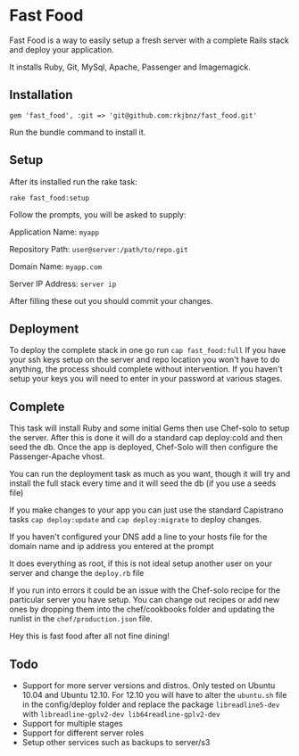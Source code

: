 # Fast Food

Fast Food is a way to easily setup a fresh server with a complete Rails stack and deploy your application.

It installs Ruby, Git, MySql, Apache, Passenger and Imagemagick.

## Installation    

```
gem 'fast_food', :git => 'git@github.com:rkjbnz/fast_food.git'
```

Run the bundle command to install it.

## Setup

After its installed run the rake task:

```
rake fast_food:setup
```

Follow the prompts, you will be asked to supply:

Application Name: `myapp`

Repository Path: `user@server:/path/to/repo.git`

Domain Name: `myapp.com`

Server IP Address: `server ip`

After filling these out you should commit your changes.

## Deployment

To deploy the complete stack in one go run `cap fast_food:full` If you have your ssh keys setup on the server and repo location you won't have to do anything, the process should complete without intervention. If you haven't setup your keys you will need to enter in your password at various stages.

## Complete

This task will install Ruby and some initial Gems then use Chef-solo to setup the server. After this is done it will do a standard cap deploy:cold and then seed the db. Once the app is deployed, Chef-Solo will then configure the Passenger-Apache vhost.

You can run the deployment task as much as you want, though it will try and install the full stack every time and it will seed the db (if you use a seeds file)

If you make changes to your app you can just use the standard Capistrano tasks `cap deploy:update` and `cap deploy:migrate` to deploy changes.

If you haven't configured your DNS add a line to your hosts file for the domain name and ip address you entered at the prompt

It does everything as root, if this is not ideal setup another user on your server and change the `deploy.rb` file

If you run into errors it could be an issue with the Chef-solo recipe for the particular server you have setup. You can change out recipes or add new ones by dropping them into the chef/cookbooks folder and updating the runlist in the `chef/production.json` file.

Hey this is fast food after all not fine dining!

## Todo

* Support for more server versions and distros. Only tested on Ubuntu 10.04 and Ubuntu 12.10. For 12.10 you will have to alter the `ubuntu.sh` file in the config/deploy folder and replace the package `libreadline5-dev` with `libreadline-gplv2-dev lib64readline-gplv2-dev`
* Support for multiple stages
* Support for different server roles
* Setup other services such as backups to server/s3